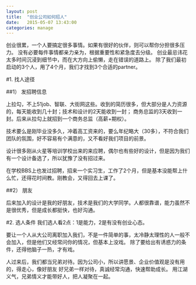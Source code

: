 ```yaml
---
layout: post
title:  "创业公司如何招人"
date:   2015-05-07 13:43:00
categories: manage
---
```


创业很累，一个人要搞定很多事情。如果有很好的伙伴，则可以帮你分担很多压力。
没有必要每件事情都亲力亲为，根据重要性和紧急度去分级。
创业最忌讳花太多时间沉浸到细节中，而在大方向上偷懒，走在错误的道路上。
除了我们最初启动的3个人，用了4个月，我们才找到3个合适的partner。

#1. 找人途径

##1） 发招聘信息

上拉勾，不上51job、智联、大街网这些。收到的简历很多，但大部分是人力资源的，每天能收到几十封；技术和设计的2天能收到一封；
商务总监的3天收到一封。后来从拉勾上就招到一个商务总监（高薪+期权）。

技术要么是刚毕业没多久，冲着高工资来的，要么年纪略大（30多），不符合我们团队的氛围，好不容易有个满意的，又不看好我们项目的前景。

设计很多刚从火星等培训学校出来的来应聘，偶尔也有些好的设计，但是因为我们有一个设计备选了，所以犹豫了没有招过来。

在学校BBS上也发过招聘，招来一个实习生，工作了2个月，但是基本没能帮上什么忙，还得花时间教。刚教会，又得回去上课了。

##2） 朋友

后来加入的设计是我的好朋友，技术是我们的大学同学。人都很靠谱，能力虽然不是很优秀，但是成长都挺快，也好沟通。

#2. 选人条件
我们选人看2点：1是能力，2是有没有创业心态。

要让一个人从大公司离职加入我们，不是一件简单的事，太冷静太理性的人一般不会加入，但是他们又经常问你的情况，但基本上没戏。
除了要给出有诱惑力的条件，还得他脑子一热，才有戏。

人过来后，我们都当兄弟对待。因为公司小，所以讲愿景、企业价值观是没有用的，得走心，像好朋友 好兄弟一样对待，真诚经常沟通，快速帮助成长。
用江湖义气，兄弟情义才能带好人，把人凝聚在一起。
